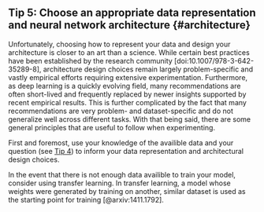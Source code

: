## Tip 5: Choose an appropriate data representation and neural network architecture {#architecture}
Unfortunately, choosing how to represent your data and design your architecture is closer to an art than a science.
While certain best practices have been established by the research community [doi:10.1007/978-3-642-35289-8], architecture design choices remain largely problem-specific and vastly empirical efforts requiring extensive experimentation.
Furthermore, as deep learning is a quickly evolving field, many recommendations are often short-lived and frequently replaced by newer insights supported by recent empirical results.
This is further complicated by the fact that many recommendations are very problem- and dataset-specific and do not generalize well across different tasks.
With that being said, there are some general principles that are useful to follow when experimenting.

First and foremost, use your knowledge of the availible data and your question (see [Tip 4](#know-your-problem)) to inform your data representation and architectural design choices. 

In the event that there is not enough data availible to train your model, consider using transfer learning. In transfer learning, a model whose weights were generated by training on another, similar dataset is used as the starting point for training [@arxiv:1411.1792].
